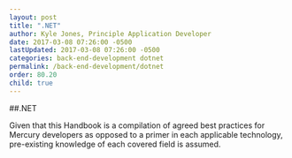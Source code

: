 ```yaml
---
layout: post
title: ".NET"
author: Kyle Jones, Principle Application Developer
date: 2017-03-08 07:26:00 -0500
lastUpdated: 2017-03-08 07:26:00 -0500
categories: back-end-development dotnet
permalink: /back-end-development/dotnet
order: 80.20
child: true
---
```


##.NET

Given that this Handbook is a compilation of agreed best practices for Mercury developers as opposed to a primer in each applicable technology, pre-existing knowledge of each covered field is assumed.